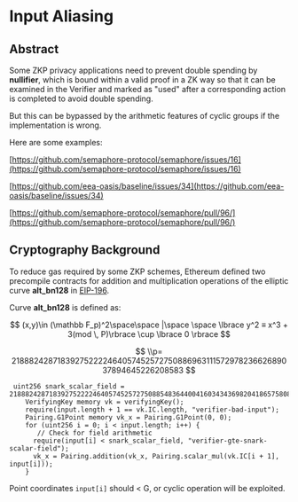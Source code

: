 # Input Aliasing

## Abstract

Some ZKP privacy applications need to prevent double spending by **nullifier**, which is bound within a valid proof in a ZK way so that it can be examined in the Verifier and marked as "used" after a corresponding action is completed to avoid double spending.

But this can be bypassed by the arithmetic features of cyclic groups if the implementation is wrong.



Here are some examples:

[https://github.com/semaphore-protocol/semaphore/issues/16](https://github.com/semaphore-protocol/semaphore/issues/16)

[https://github.com/eea-oasis/baseline/issues/34](https://github.com/eea-oasis/baseline/issues/34)

[https://github.com/semaphore-protocol/semaphore/pull/96/](https://github.com/semaphore-protocol/semaphore/pull/96/)

## Cryptography Background

To reduce gas required by some ZKP schemes, Ethereum defined two precompile contracts for addition and multiplication operations of the elliptic curve **alt\_bn128** in [EIP-196](https://eips.ethereum.org/EIPS/eip-196).

Curve **alt\_bn128** is defined as:

$$
(x,y)\in (\mathbb F_p)^2\space\space |\space \space \lbrace y^2 ≡ x^3 + 3(mod \, P)\rbrace \cup \lbrace 0 \rbrace
$$

$$
\\p= 21888242871839275222246405745257275088696311157297823662689037894645226208583
$$







```
 uint256 snark_scalar_field = 21888242871839275222246405745257275088548364400416034343698204186575808495617;
    VerifyingKey memory vk = verifyingKey();
    require(input.length + 1 == vk.IC.length, "verifier-bad-input");
    Pairing.G1Point memory vk_x = Pairing.G1Point(0, 0);
    for (uint256 i = 0; i < input.length; i++) {
       // Check for field arithmetic
      require(input[i] < snark_scalar_field, "verifier-gte-snark-scalar-field");
      vk_x = Pairing.addition(vk_x, Pairing.scalar_mul(vk.IC[i + 1], input[i]));
    }
```



Point coordinates `input[i]` should < G, or cyclic operation will be exploited.
